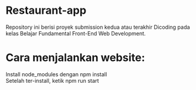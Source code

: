 # Restaurant-app 

Repository ini berisi proyek submission kedua atau terakhir Dicoding pada kelas Belajar Fundamental Front-End Web Development.

# Cara menjalankan website:

Install node_modules dengan npm install
<br>
Setelah ter-install, ketik npm run start
